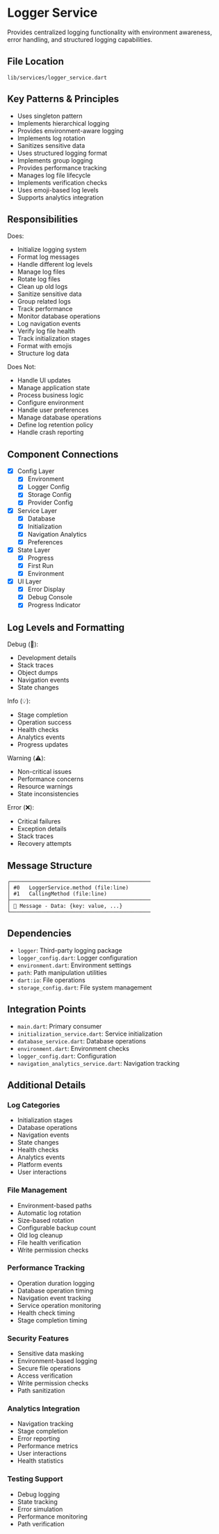 # Logger Service

Provides centralized logging functionality with environment awareness, error handling, and structured logging capabilities.

## File Location
`lib/services/logger_service.dart`

## Key Patterns & Principles
- Uses singleton pattern
- Implements hierarchical logging
- Provides environment-aware logging
- Implements log rotation
- Sanitizes sensitive data
- Uses structured logging format
- Implements group logging
- Provides performance tracking
- Manages log file lifecycle
- Implements verification checks
- Uses emoji-based log levels
- Supports analytics integration

## Responsibilities
Does:
- Initialize logging system
- Format log messages
- Handle different log levels
- Manage log files
- Rotate log files
- Clean up old logs
- Sanitize sensitive data
- Group related logs
- Track performance
- Monitor database operations
- Log navigation events
- Verify log file health
- Track initialization stages
- Format with emojis
- Structure log data

Does Not:
- Handle UI updates
- Manage application state
- Process business logic
- Configure environment
- Handle user preferences
- Manage database operations
- Define log retention policy
- Handle crash reporting

## Component Connections
- [x] Config Layer
  - [x] Environment
  - [x] Logger Config
  - [x] Storage Config
  - [x] Provider Config
- [x] Service Layer
  - [x] Database
  - [x] Initialization
  - [x] Navigation Analytics
  - [x] Preferences
- [x] State Layer
  - [x] Progress
  - [x] First Run
  - [x] Environment
- [x] UI Layer
  - [x] Error Display
  - [x] Debug Console
  - [x] Progress Indicator

## Log Levels and Formatting
Debug (🐛):
- Development details
- Stack traces
- Object dumps
- Navigation events
- State changes

Info (💡):
- Stage completion
- Operation success
- Health checks
- Analytics events
- Progress updates

Warning (⚠️):
- Non-critical issues
- Performance concerns
- Resource warnings
- State inconsistencies

Error (❌):
- Critical failures
- Exception details
- Stack traces
- Recovery attempts

## Message Structure
```
┌─────────────────────────────────────────────
│ #0   LoggerService.method (file:line)
│ #1   CallingMethod (file:line)
├─────────────────────────────────────────────
│ 🐛 Message - Data: {key: value, ...}
└─────────────────────────────────────────────
```

## Dependencies
- `logger`: Third-party logging package
- `logger_config.dart`: Logger configuration
- `environment.dart`: Environment settings
- `path`: Path manipulation utilities
- `dart:io`: File operations
- `storage_config.dart`: File system management

## Integration Points
- `main.dart`: Primary consumer
- `initialization_service.dart`: Service initialization
- `database_service.dart`: Database operations
- `environment.dart`: Environment checks
- `logger_config.dart`: Configuration
- `navigation_analytics_service.dart`: Navigation tracking

## Additional Details

### Log Categories
- Initialization stages
- Database operations
- Navigation events
- State changes
- Health checks
- Analytics events
- Platform events
- User interactions

### File Management
- Environment-based paths
- Automatic log rotation
- Size-based rotation
- Configurable backup count
- Old log cleanup
- File health verification
- Write permission checks

### Performance Tracking
- Operation duration logging
- Database operation timing
- Navigation event tracking
- Service operation monitoring
- Health check timing
- Stage completion timing

### Security Features
- Sensitive data masking
- Environment-based logging
- Secure file operations
- Access verification
- Write permission checks
- Path sanitization

### Analytics Integration
- Navigation tracking
- Stage completion
- Error reporting
- Performance metrics
- User interactions
- Health statistics

### Testing Support
- Debug logging
- State tracking
- Error simulation
- Performance monitoring
- Path verification 